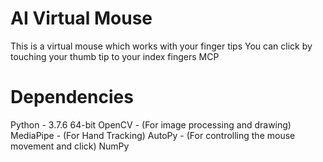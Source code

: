 # AI Virtual Mouse

This is a virtual mouse which works with your finger tips
You can click by touching your thumb tip to your index fingers MCP

# Dependencies

Python - 3.7.6 64-bit
OpenCV - (For image processing and drawing)
MediaPipe - (For Hand Tracking)
AutoPy - (For controlling the mouse movement and click)
NumPy
